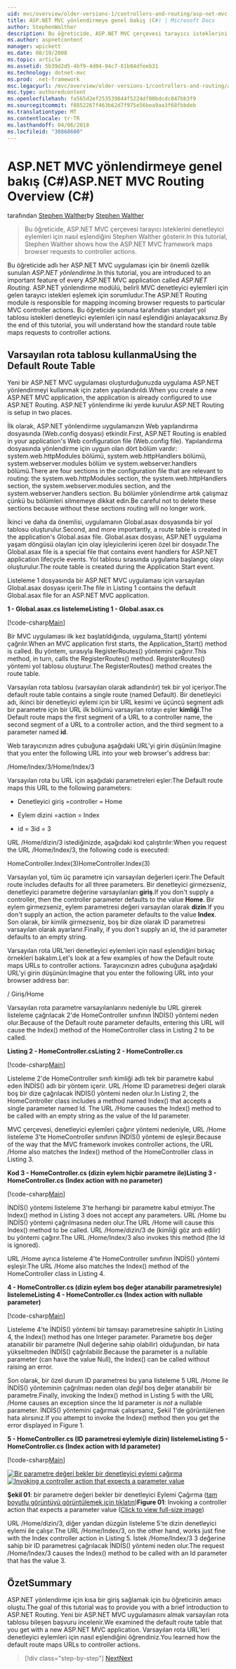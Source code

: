 ```yaml
---
uid: mvc/overview/older-versions-1/controllers-and-routing/asp-net-mvc-routing-overview-cs
title: ASP.NET MVC yönlendirmeye genel bakış (C#) | Microsoft Docs
author: StephenWalther
description: Bu öğreticide, ASP.NET MVC çerçevesi tarayıcı isteklerini denetleyici eylemleri için nasıl eşlendiğini Stephen Walther gösterir.
ms.author: aspnetcontent
manager: wpickett
ms.date: 08/19/2008
ms.topic: article
ms.assetid: 5b39d2d5-4bf9-4d04-94c7-81b84dfeeb31
ms.technology: dotnet-mvc
ms.prod: .net-framework
msc.legacyurl: /mvc/overview/older-versions-1/controllers-and-routing/asp-net-mvc-routing-overview-cs
msc.type: authoredcontent
ms.openlocfilehash: fa565d2ef253539844f5224df00bdcdc047bb3f9
ms.sourcegitcommit: f8852267f463b62d7f975e56bea9aa3f68fbbdeb
ms.translationtype: MT
ms.contentlocale: tr-TR
ms.lasthandoff: 04/06/2018
ms.locfileid: "30868600"
---
```

<a name="aspnet-mvc-routing-overview-c"></a><span data-ttu-id="a3c45-103">ASP.NET MVC yönlendirmeye genel bakış (C#)</span><span class="sxs-lookup"><span data-stu-id="a3c45-103">ASP.NET MVC Routing Overview (C#)</span></span>
====================
<span data-ttu-id="a3c45-104">tarafından [Stephen Walther](https://github.com/StephenWalther)</span><span class="sxs-lookup"><span data-stu-id="a3c45-104">by [Stephen Walther](https://github.com/StephenWalther)</span></span>

> <span data-ttu-id="a3c45-105">Bu öğreticide, ASP.NET MVC çerçevesi tarayıcı isteklerini denetleyici eylemleri için nasıl eşlendiğini Stephen Walther gösterir.</span><span class="sxs-lookup"><span data-stu-id="a3c45-105">In this tutorial, Stephen Walther shows how the ASP.NET MVC framework maps browser requests to controller actions.</span></span>


<span data-ttu-id="a3c45-106">Bu öğreticide adlı her ASP.NET MVC uygulaması için bir önemli özellik sunulan *ASP.NET yönlendirme*.</span><span class="sxs-lookup"><span data-stu-id="a3c45-106">In this tutorial, you are introduced to an important feature of every ASP.NET MVC application called *ASP.NET Routing*.</span></span> <span data-ttu-id="a3c45-107">ASP.NET yönlendirme modülü, belirli MVC denetleyici eylemleri için gelen tarayıcı istekleri eşlemek için sorumludur.</span><span class="sxs-lookup"><span data-stu-id="a3c45-107">The ASP.NET Routing module is responsible for mapping incoming browser requests to particular MVC controller actions.</span></span> <span data-ttu-id="a3c45-108">Bu öğreticide sonuna tarafından standart yol tablosu istekleri denetleyici eylemleri için nasıl eşlendiğini anlayacaksınız.</span><span class="sxs-lookup"><span data-stu-id="a3c45-108">By the end of this tutorial, you will understand how the standard route table maps requests to controller actions.</span></span>

## <a name="using-the-default-route-table"></a><span data-ttu-id="a3c45-109">Varsayılan rota tablosu kullanma</span><span class="sxs-lookup"><span data-stu-id="a3c45-109">Using the Default Route Table</span></span>

<span data-ttu-id="a3c45-110">Yeni bir ASP.NET MVC uygulaması oluşturduğunuzda uygulama ASP.NET yönlendirmeyi kullanmak için zaten yapılandırıldı.</span><span class="sxs-lookup"><span data-stu-id="a3c45-110">When you create a new ASP.NET MVC application, the application is already configured to use ASP.NET Routing.</span></span> <span data-ttu-id="a3c45-111">ASP.NET yönlendirme iki yerde kurulur.</span><span class="sxs-lookup"><span data-stu-id="a3c45-111">ASP.NET Routing is setup in two places.</span></span>

<span data-ttu-id="a3c45-112">İlk olarak, ASP.NET yönlendirme uygulamanızın Web yapılandırma dosyasında (Web.config dosyası) etkindir.</span><span class="sxs-lookup"><span data-stu-id="a3c45-112">First, ASP.NET Routing is enabled in your application's Web configuration file (Web.config file).</span></span> <span data-ttu-id="a3c45-113">Yapılandırma dosyasında yönlendirme için uygun olan dört bölüm vardır: system.web.httpModules bölümü, system.web.httpHandlers bölümü, system.webserver.modules bölüm ve system.webserver.handlers bölümü.</span><span class="sxs-lookup"><span data-stu-id="a3c45-113">There are four sections in the configuration file that are relevant to routing: the system.web.httpModules section, the system.web.httpHandlers section, the system.webserver.modules section, and the system.webserver.handlers section.</span></span> <span data-ttu-id="a3c45-114">Bu bölümler yönlendirme artık çalışmaz çünkü bu bölümleri silmemeye dikkat edin.</span><span class="sxs-lookup"><span data-stu-id="a3c45-114">Be careful not to delete these sections because without these sections routing will no longer work.</span></span>

<span data-ttu-id="a3c45-115">İkinci ve daha da önemlisi, uygulamanın Global.asax dosyasında bir yol tablosu oluşturulur.</span><span class="sxs-lookup"><span data-stu-id="a3c45-115">Second, and more importantly, a route table is created in the application's Global.asax file.</span></span> <span data-ttu-id="a3c45-116">Global.asax dosyası, ASP.NET uygulama yaşam döngüsü olayları için olay işleyicilerini içeren özel bir dosyadır.</span><span class="sxs-lookup"><span data-stu-id="a3c45-116">The Global.asax file is a special file that contains event handlers for ASP.NET application lifecycle events.</span></span> <span data-ttu-id="a3c45-117">Yol tablosu sırasında uygulama başlangıç olayı oluşturulur.</span><span class="sxs-lookup"><span data-stu-id="a3c45-117">The route table is created during the Application Start event.</span></span>

<span data-ttu-id="a3c45-118">Listeleme 1 dosyasında bir ASP.NET MVC uygulaması için varsayılan Global.asax dosyası içerir.</span><span class="sxs-lookup"><span data-stu-id="a3c45-118">The file in Listing 1 contains the default Global.asax file for an ASP.NET MVC application.</span></span>

<span data-ttu-id="a3c45-119">**1 - Global.asax.cs listeleme**</span><span class="sxs-lookup"><span data-stu-id="a3c45-119">**Listing 1 - Global.asax.cs**</span></span>

[!code-csharp[Main](asp-net-mvc-routing-overview-cs/samples/sample1.cs)]

<span data-ttu-id="a3c45-120">Bir MVC uygulaması ilk kez başlatıldığında, uygulama\_Start() yöntemi çağrılır.</span><span class="sxs-lookup"><span data-stu-id="a3c45-120">When an MVC application first starts, the Application\_Start() method is called.</span></span> <span data-ttu-id="a3c45-121">Bu yöntem, sırasıyla RegisterRoutes() yöntemini çağırır.</span><span class="sxs-lookup"><span data-stu-id="a3c45-121">This method, in turn, calls the RegisterRoutes() method.</span></span> <span data-ttu-id="a3c45-122">RegisterRoutes() yöntemi yol tablosu oluşturur.</span><span class="sxs-lookup"><span data-stu-id="a3c45-122">The RegisterRoutes() method creates the route table.</span></span>

<span data-ttu-id="a3c45-123">Varsayılan rota tablosu (varsayılan olarak adlandırılır) tek bir yol içeriyor.</span><span class="sxs-lookup"><span data-stu-id="a3c45-123">The default route table contains a single route (named Default).</span></span> <span data-ttu-id="a3c45-124">Bir denetleyici adı, ikinci bir denetleyici eylemi için bir URL kesimi ve üçüncü segment adlı bir parametre için bir URL ilk bölümü varsayılan rotayı eşler **kimliği**.</span><span class="sxs-lookup"><span data-stu-id="a3c45-124">The Default route maps the first segment of a URL to a controller name, the second segment of a URL to a controller action, and the third segment to a parameter named **id**.</span></span>

<span data-ttu-id="a3c45-125">Web tarayıcınızın adres çubuğuna aşağıdaki URL'yi girin düşünün:</span><span class="sxs-lookup"><span data-stu-id="a3c45-125">Imagine that you enter the following URL into your web browser's address bar:</span></span>

<span data-ttu-id="a3c45-126">/Home/Index/3</span><span class="sxs-lookup"><span data-stu-id="a3c45-126">/Home/Index/3</span></span>

<span data-ttu-id="a3c45-127">Varsayılan rota bu URL için aşağıdaki parametreleri eşler:</span><span class="sxs-lookup"><span data-stu-id="a3c45-127">The Default route maps this URL to the following parameters:</span></span>

- <span data-ttu-id="a3c45-128">Denetleyici giriş =</span><span class="sxs-lookup"><span data-stu-id="a3c45-128">controller = Home</span></span>

- <span data-ttu-id="a3c45-129">Eylem dizini =</span><span class="sxs-lookup"><span data-stu-id="a3c45-129">action = Index</span></span>

- <span data-ttu-id="a3c45-130">id = 3</span><span class="sxs-lookup"><span data-stu-id="a3c45-130">id = 3</span></span>

<span data-ttu-id="a3c45-131">URL /Home/dizin/3 istediğinizde, aşağıdaki kod çalıştırılır:</span><span class="sxs-lookup"><span data-stu-id="a3c45-131">When you request the URL /Home/Index/3, the following code is executed:</span></span>

<span data-ttu-id="a3c45-132">HomeController.Index(3)</span><span class="sxs-lookup"><span data-stu-id="a3c45-132">HomeController.Index(3)</span></span>

<span data-ttu-id="a3c45-133">Varsayılan yol, tüm üç parametre için varsayılan değerleri içerir.</span><span class="sxs-lookup"><span data-stu-id="a3c45-133">The Default route includes defaults for all three parameters.</span></span> <span data-ttu-id="a3c45-134">Bir denetleyici girmezseniz, denetleyici parametre değerine varsayılanları **giriş**.</span><span class="sxs-lookup"><span data-stu-id="a3c45-134">If you don't supply a controller, then the controller parameter defaults to the value **Home**.</span></span> <span data-ttu-id="a3c45-135">Bir eylem girmezseniz, eylem parametresi değeri varsayılan olarak **dizin**.</span><span class="sxs-lookup"><span data-stu-id="a3c45-135">If you don't supply an action, the action parameter defaults to the value **Index**.</span></span> <span data-ttu-id="a3c45-136">Son olarak, bir kimlik girmezseniz, boş bir dize olarak ID parametresi varsayılan olarak ayarlanır.</span><span class="sxs-lookup"><span data-stu-id="a3c45-136">Finally, if you don't supply an id, the id parameter defaults to an empty string.</span></span>

<span data-ttu-id="a3c45-137">Varsayılan rota URL'leri denetleyici eylemleri için nasıl eşlendiğini birkaç örnekleri bakalım.</span><span class="sxs-lookup"><span data-stu-id="a3c45-137">Let's look at a few examples of how the Default route maps URLs to controller actions.</span></span> <span data-ttu-id="a3c45-138">Tarayıcınızın adres çubuğuna aşağıdaki URL'yi girin düşünün:</span><span class="sxs-lookup"><span data-stu-id="a3c45-138">Imagine that you enter the following URL into your browser address bar:</span></span>

<span data-ttu-id="a3c45-139">/ Giriş</span><span class="sxs-lookup"><span data-stu-id="a3c45-139">/Home</span></span>

<span data-ttu-id="a3c45-140">Varsayılan rota parametre varsayılanlarını nedeniyle bu URL girerek listeleme çağrılacak 2'de HomeController sınıfının İNDİS() yöntemi neden olur.</span><span class="sxs-lookup"><span data-stu-id="a3c45-140">Because of the Default route parameter defaults, entering this URL will cause the Index() method of the HomeController class in Listing 2 to be called.</span></span>

<span data-ttu-id="a3c45-141">**Listing 2 - HomeController.cs**</span><span class="sxs-lookup"><span data-stu-id="a3c45-141">**Listing 2 - HomeController.cs**</span></span>

[!code-csharp[Main](asp-net-mvc-routing-overview-cs/samples/sample2.cs)]

<span data-ttu-id="a3c45-142">Listeleme 2'de HomeController sınıfı kimliği adlı tek bir parametre kabul eden İNDİS() adlı bir yöntem içerir. URL /Home ID parametresi değeri olarak boş bir dize çağrılacak İNDİS() yöntemi neden olur.</span><span class="sxs-lookup"><span data-stu-id="a3c45-142">In Listing 2, the HomeController class includes a method named Index() that accepts a single parameter named Id. The URL /Home causes the Index() method to be called with an empty string as the value of the Id parameter.</span></span>

<span data-ttu-id="a3c45-143">MVC çerçevesi, denetleyici eylemleri çağırır yöntemi nedeniyle, URL /Home listeleme 3'te HomeController sınıfının İNDİS() yöntemi de eşleşir.</span><span class="sxs-lookup"><span data-stu-id="a3c45-143">Because of the way that the MVC framework invokes controller actions, the URL /Home also matches the Index() method of the HomeController class in Listing 3.</span></span>

<span data-ttu-id="a3c45-144">**Kod 3 - HomeController.cs (dizin eylem hiçbir parametre ile)**</span><span class="sxs-lookup"><span data-stu-id="a3c45-144">**Listing 3 - HomeController.cs (Index action with no parameter)**</span></span>

[!code-csharp[Main](asp-net-mvc-routing-overview-cs/samples/sample3.cs)]

<span data-ttu-id="a3c45-145">İNDİS() yöntemi listeleme 3'te herhangi bir parametre kabul etmiyor.</span><span class="sxs-lookup"><span data-stu-id="a3c45-145">The Index() method in Listing 3 does not accept any parameters.</span></span> <span data-ttu-id="a3c45-146">URL /Home bu İNDİS() yöntemi çağrılmasına neden olur.</span><span class="sxs-lookup"><span data-stu-id="a3c45-146">The URL /Home will cause this Index() method to be called.</span></span> <span data-ttu-id="a3c45-147">URL /Home/dizin/3 de (kimliği göz ardı edilir) bu yöntemi çağırır.</span><span class="sxs-lookup"><span data-stu-id="a3c45-147">The URL /Home/Index/3 also invokes this method (the Id is ignored).</span></span>

<span data-ttu-id="a3c45-148">URL /Home ayrıca listeleme 4'te HomeController sınıfının İNDİS() yöntemi eşleşir.</span><span class="sxs-lookup"><span data-stu-id="a3c45-148">The URL /Home also matches the Index() method of the HomeController class in Listing 4.</span></span>

<span data-ttu-id="a3c45-149">**4 - HomeController.cs (dizin eylem boş değer atanabilir parametresiyle) listeleme**</span><span class="sxs-lookup"><span data-stu-id="a3c45-149">**Listing 4 - HomeController.cs (Index action with nullable parameter)**</span></span>

[!code-csharp[Main](asp-net-mvc-routing-overview-cs/samples/sample4.cs)]

<span data-ttu-id="a3c45-150">Listeleme 4'te İNDİS() yöntemi bir tamsayı parametresine sahiptir.</span><span class="sxs-lookup"><span data-stu-id="a3c45-150">In Listing 4, the Index() method has one Integer parameter.</span></span> <span data-ttu-id="a3c45-151">Parametre boş değer atanabilir bir parametre (Null değerine sahip olabilir) olduğundan, bir hata yükseltmeden İNDİS() çağrılabilir.</span><span class="sxs-lookup"><span data-stu-id="a3c45-151">Because the parameter is a nullable parameter (can have the value Null), the Index() can be called without raising an error.</span></span>

<span data-ttu-id="a3c45-152">Son olarak, bir özel durum ID parametresi bu yana listeleme 5 URL /Home ile İNDİS() yönteminin çağrılması neden olan *değil* boş değer atanabilir bir parametre.</span><span class="sxs-lookup"><span data-stu-id="a3c45-152">Finally, invoking the Index() method in Listing 5 with the URL /Home causes an exception since the Id parameter *is not* a nullable parameter.</span></span> <span data-ttu-id="a3c45-153">İNDİS() yöntemini çağırmak çalışırsanız, Şekil 1'de görüntülenen hata alırsınız.</span><span class="sxs-lookup"><span data-stu-id="a3c45-153">If you attempt to invoke the Index() method then you get the error displayed in Figure 1.</span></span>

<span data-ttu-id="a3c45-154">**5 - HomeController.cs (ID parametresi eylemiyle dizin) listeleme**</span><span class="sxs-lookup"><span data-stu-id="a3c45-154">**Listing 5 - HomeController.cs (Index action with Id parameter)**</span></span>

[!code-csharp[Main](asp-net-mvc-routing-overview-cs/samples/sample5.cs)]


<span data-ttu-id="a3c45-155">[![Bir parametre değeri bekler bir denetleyici eylemi çağırma](asp-net-mvc-routing-overview-cs/_static/image1.jpg)](asp-net-mvc-routing-overview-cs/_static/image1.png)</span><span class="sxs-lookup"><span data-stu-id="a3c45-155">[![Invoking a controller action that expects a parameter value](asp-net-mvc-routing-overview-cs/_static/image1.jpg)](asp-net-mvc-routing-overview-cs/_static/image1.png)</span></span>

<span data-ttu-id="a3c45-156">**Şekil 01**: bir parametre değeri bekler bir denetleyici Eylemi Çağırma ([tam boyutlu görüntüyü görüntülemek için tıklatın](asp-net-mvc-routing-overview-cs/_static/image2.png))</span><span class="sxs-lookup"><span data-stu-id="a3c45-156">**Figure 01**: Invoking a controller action that expects a parameter value ([Click to view full-size image](asp-net-mvc-routing-overview-cs/_static/image2.png))</span></span>


<span data-ttu-id="a3c45-157">URL /Home/dizin/3, diğer yandan düzgün listeleme 5'te dizin denetleyici eylemi ile çalışır.</span><span class="sxs-lookup"><span data-stu-id="a3c45-157">The URL /Home/Index/3, on the other hand, works just fine with the Index controller action in Listing 5.</span></span> <span data-ttu-id="a3c45-158">İstek /Home/Index/3 3 değerine sahip bir ID parametresi çağrılacak İNDİS() yöntemi neden olur.</span><span class="sxs-lookup"><span data-stu-id="a3c45-158">The request /Home/Index/3 causes the Index() method to be called with an Id parameter that has the value 3.</span></span>

## <a name="summary"></a><span data-ttu-id="a3c45-159">Özet</span><span class="sxs-lookup"><span data-stu-id="a3c45-159">Summary</span></span>

<span data-ttu-id="a3c45-160">ASP.NET yönlendirme için kısa bir giriş sağlamak için bu öğreticinin amacı oluştu.</span><span class="sxs-lookup"><span data-stu-id="a3c45-160">The goal of this tutorial was to provide you with a brief introduction to ASP.NET Routing.</span></span> <span data-ttu-id="a3c45-161">Yeni bir ASP.NET MVC uygulamasını almak varsayılan rota tablosu bileşen başvuru incelenir.</span><span class="sxs-lookup"><span data-stu-id="a3c45-161">We examined the default route table that you get with a new ASP.NET MVC application.</span></span> <span data-ttu-id="a3c45-162">Varsayılan rota URL'leri denetleyici eylemleri için nasıl eşlendiğini öğrendiniz.</span><span class="sxs-lookup"><span data-stu-id="a3c45-162">You learned how the default route maps URLs to controller actions.</span></span>

> [!div class="step-by-step"]
> [<span data-ttu-id="a3c45-163">Next</span><span class="sxs-lookup"><span data-stu-id="a3c45-163">Next</span></span>](understanding-action-filters-cs.md)
